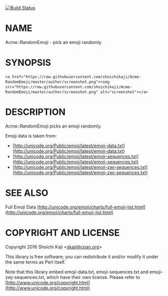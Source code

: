 [![Build Status](https://travis-ci.org/shoichikaji/Acme-RandomEmoji.svg?branch=master)](https://travis-ci.org/shoichikaji/Acme-RandomEmoji)

# NAME

Acme::RandomEmoji - pick an emoji randomly

# SYNOPSIS

<div>

    <a href="https://raw.githubusercontent.com/shoichikaji/Acme-RandomEmoji/master/author/screenshot.png"><img src="https://raw.githubusercontent.com/shoichikaji/Acme-RandomEmoji/master/author/screenshot.png" alt="screenshot"></a>
</div>

# DESCRIPTION

Acme::RandomEmoji picks an emoji randomly.

Emoji data is taken from:

- [http://unicode.org/Public/emoji/latest/emoji-data.txt](http://unicode.org/Public/emoji/latest/emoji-data.txt)
- [http://unicode.org/Public/emoji/latest/emoji-sequences.txt](http://unicode.org/Public/emoji/latest/emoji-sequences.txt)
- [http://unicode.org/Public/emoji/latest/emoji-zwj-sequences.txt](http://unicode.org/Public/emoji/latest/emoji-zwj-sequences.txt)

# SEE ALSO

Full Emoji Data [http://unicode.org/emoji/charts/full-emoji-list.html](http://unicode.org/emoji/charts/full-emoji-list.html)

# COPYRIGHT AND LICENSE

Copyright 2016 Shoichi Kaji &lt;skaji@cpan.org>

This library is free software; you can redistribute it and/or modify
it under the same terms as Perl itself.

Note that this library embed emoji-data.txt, emoji-sequences.txt and emoji-zwj-sequences.txt,
which have their own license. Please refer to [http://www.unicode.org/copyright.html](http://www.unicode.org/copyright.html)
